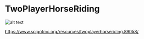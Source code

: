 # TwoPlayerHorseRiding
![alt text](https://cdn.discordapp.com/attachments/655329084624338944/810928071489224724/TPRHfinal.png)

https://www.spigotmc.org/resources/twoplayerhorseriding.89058/
